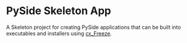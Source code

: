 # PySide Skeleton App

A Skeleton project for creating PySide applications that can be built into executables and installers using [cx_Freeze](https://cx-freeze.readthedocs.io/en/latest/index.html).

